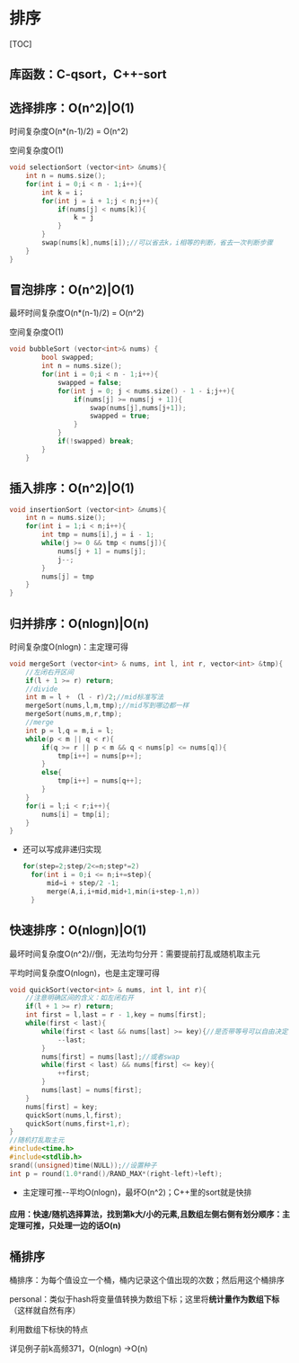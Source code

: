 # 排序

[TOC]

## 库函数：C-qsort，C++-sort

## 选择排序：O(n^2)|O(1)

时间复杂度O(n*(n-1)/2) = O(n^2)

空间复杂度O(1)

```C++
void selectionSort (vector<int> &nums){
    int n = nums.size();
	for(int i = 0;i < n - 1;i++){
		int k = i；
		for(int j = i + 1;j < n;j++){
			if(nums[j] < nums[k]){
				k = j
			}
		}
		swap(nums[k],nums[i]);//可以省去k，i相等的判断，省去一次判断步骤
	}
}
```



## 冒泡排序：O(n^2)|O(1)

最坏时间复杂度O(n*(n-1)/2) = O(n^2)

空间复杂度O(1)

```C++
void bubbleSort (vector<int>& nums) {
        bool swapped;
    	int n = nums.size();
        for(int i = 0;i < n - 1;i++){
            swapped = false;
            for(int j = 0; j < nums.size() - 1 - i;j++){
                if(nums[j] >= nums[j + 1]){
                    swap(nums[j],nums[j+1]);
                    swapped = true;
                }
            }
            if(!swapped) break;
        }
    }
```



## 插入排序：O(n^2)|O(1)

```C++
void insertionSort (vector<int> &nums){
    int n = nums.size();
	for(int i = 1;i < n;i++){
        int tmp = nums[i],j = i - 1;
        while(j >= 0 && tmp < nums[j]){
            nums[j + 1] = nums[j];
            j--;
        }
        nums[j] = tmp
    }
}
```



## 归并排序：O(nlogn)|O(n)

时间复杂度O(nlogn)：主定理可得

```C++
void mergeSort (vector<int> & nums, int l, int r, vector<int> &tmp){
	//左闭右开区间
    if(l + 1 >= r) return;
    //divide
	int m = l + （l - r)/2;//mid标准写法
	mergeSort(nums,l,m,tmp);//mid写到哪边都一样
	mergeSort(nums,m,r,tmp);
	//merge
    int p = l,q = m,i = l;
    while(p < m || q < r){
        if(q >= r || p < m && q < nums[p] <= nums[q]){
            tmp[i++] = nums[p++];
        }
        else{
            tmp[i++] = nums[q++];
        }
    }
    for(i = l;i < r;i++){
        nums[i] = tmp[i];
    }
}
```

* 还可以写成非递归实现

  ```c++
  for(step=2;step/2<=n;step*=2)
  	for(int i = 0;i <= n;i+=step){
  		mid=i + step/2 -1;
  		merge(A,i,i+mid,mid+1,min(i+step-1,n))
  	}
  ```
  
  
  

## 快速排序：O(nlogn)|O(1)

最坏时间复杂度O(n^2)//倒，无法均匀分开：需要提前打乱或随机取主元

平均时间复杂度O(nlogn)，也是主定理可得

```c++
void quickSort(vector<int> & nums, int l, int r){
    //注意明确区间的含义：如左闭右开
    if(l + 1 >= r) return;
    int first = l,last = r - 1,key = nums[first];
    while(first < last){
        while(first < last && nums[last] >= key){//是否带等号可以自由决定
            --last;
        }
        nums[first] = nums[last];//或者swap
        while(first < last) && nums[first] <= key){
            ++first;
        }
        nums[last] = nums[first];
    }
	nums[first] = key;
    quickSort(nums,l,first);
    quickSort(nums,first+1,r);
}
//随机打乱取主元
#include<time.h>
#include<stdlib.h>
srand((unsigned)time(NULL));//设置种子
int p = round(1.0*rand()/RAND_MAX*(right-left)+left);
```

* 主定理可推--平均O(nlogn)，最坏O(n^2)；C++里的sort就是快排

#### 应用：**快速/随机选择算法**，找到第k大/小的元素,且数组左侧右侧有划分顺序：主定理可推，只处理一边的话O(n)



## 桶排序

桶排序：为每个值设立一个桶，桶内记录这个值出现的次数；然后用这个桶排序

personal：类似于hash将变量值转换为数组下标；这里将**统计量作为数组下标**（这样就自然有序）

利用数组下标快的特点

详见例子前k高频371，O(nlogn) ->O(n)
